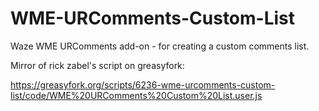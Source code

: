 # WME-URComments-Custom-List
Waze WME URComments add-on - for creating a custom comments list.

Mirror of rick zabel's script on greasyfork:

https://greasyfork.org/scripts/6236-wme-urcomments-custom-list/code/WME%20URComments%20Custom%20List.user.js
